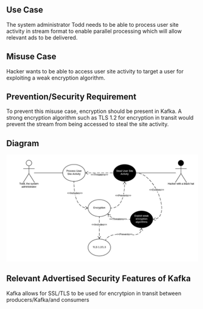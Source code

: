 ## Use Case

The system administrator Todd needs to be able to process user site activity in stream format to enable parallel processing which will allow relevant ads to be delivered. 

## Misuse Case

Hacker wants to be able to access user site activity to target a user for exploiting a weak encryption algorithm.

## Prevention/Security Requirement

To prevent this misuse case, encryption should be present in Kafka. A strong encryption algorithm such as TLS 1.2 for encryption in transit would prevent the stream from being accessed to steal the site activity.

## Diagram

![Use Case Diagram](/SiteActivity.jpeg)

## Relevant Advertised Security Features of Kafka

Kafka allows for SSL/TLS to be used for encrytpion in transit between producers/Kafka/and consumers
